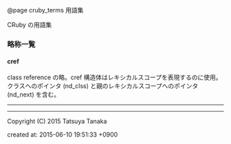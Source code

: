 @page cruby_terms 用語集

CRuby の用語集



### 略称一覧

#### cref

class reference の略。cref 構造体はレキシカルスコープを表現するのに使用。クラスへのポインタ (nd_clss) と親のレキシカルスコープへのポインタ (nd_next) を含む。
- - -





---

Copyright (C) 2015 Tatsuya Tanaka

created at: 2015-06-10 19:51:33 +0900

